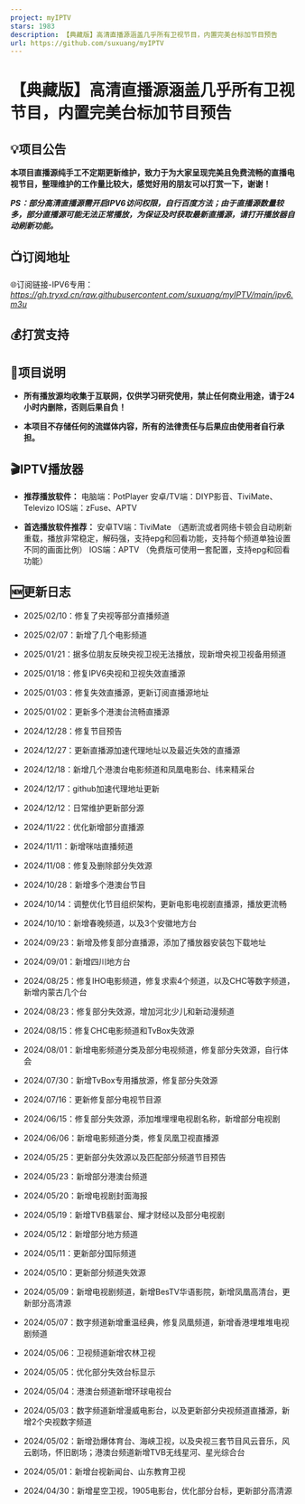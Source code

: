 ```yaml
---
project: myIPTV
stars: 1983
description: 【典藏版】高清直播源涵盖几乎所有卫视节目，内置完美台标加节目预告
url: https://github.com/suxuang/myIPTV
---
```


【典藏版】高清直播源涵盖几乎所有卫视节目，内置完美台标加节目预告
================================

💡项目公告
------

**本项目直播源纯手工不定期更新维护，致力于为大家呈现完美且免费流畅的直播电视节目，整理维护的工作量比较大，感觉好用的朋友可以打赏一下，谢谢！**

**_PS：部分高清直播源需开启IPV6访问权限，自行百度方法；由于直播源数量较多，部分直播源可能无法正常播放，为保证及时获取最新直播源，请打开播放器自动刷新功能。_**

📺订阅地址
------

🌐订阅链接-IPV6专用：_https://gh.tryxd.cn/raw.githubusercontent.com/suxuang/myIPTV/main/ipv6.m3u_

💰打赏支持
------

📖项目说明
------

-   **所有播放源均收集于互联网，仅供学习研究使用，禁止任何商业用途，请于24小时内删除，否则后果自负！**
    
-   **本项目不存储任何的流媒体内容，所有的法律责任与后果应由使用者自行承担。**
    

🎬IPTV播放器
---------

-   **推荐播放软件：** 电脑端：PotPlayer 安卓/TV端：DIYP影音、TiviMate、Televizo IOS端：zFuse、APTV
    
-   **首选播放软件推荐：** 安卓TV端：TiviMate （遇断流或者网络卡顿会自动刷新重载，播放非常稳定，解码强，支持epg和回看功能，支持每个频道单独设置不同的画面比例） IOS端：APTV （免费版可使用一套配置，支持epg和回看功能）
    

🆕更新日志
------

-   2025/02/10：修复了央视等部分直播频道
    
-   2025/02/07：新增了几个电影频道
    
-   2025/01/21：据多位朋友反映央视卫视无法播放，现新增央视卫视备用频道
    
-   2025/01/18：修复IPV6央视和卫视失效直播源
    
-   2025/01/03：修复失效直播源，更新订阅直播源地址
    
-   2025/01/02：更新多个港澳台流畅直播源
    
-   2024/12/28：修复节目预告
    
-   2024/12/27：更新直播源加速代理地址以及最近失效的直播源
    
-   2024/12/18：新增几个港澳台电影频道和凤凰电影台、纬来精采台
    
-   2024/12/17：github加速代理地址更新
    
-   2024/12/12：日常维护更新部分源
    
-   2024/11/22：优化新增部分直播源
    
-   2024/11/11：新增咪咕直播频道
    
-   2024/11/08：修复及删除部分失效源
    
-   2024/10/28：新增多个港澳台节目
    
-   2024/10/14：调整优化节目组织架构，更新电影电视剧直播源，播放更流畅
    
-   2024/10/10：新增春晚频道，以及3个安徽地方台
    
-   2024/09/23：新增及修复部分直播源，添加了播放器安装包下载地址
    
-   2024/09/01：新增四川地方台
    
-   2024/08/25：修复IHO电影频道，修复求索4个频道，以及CHC等数字频道，新增内蒙古几个台
    
-   2024/08/23：修复部分失效源，增加河北少儿和新动漫频道
    
-   2024/08/15：修复CHC电影频道和TvBox失效源
    
-   2024/08/01：新增电影频道分类及部分电视频道，修复部分失效源，自行体会
    
-   2024/07/30：新增TvBox专用播放源，修复部分失效源
    
-   2024/07/16：更新修复部分电视节目源
    
-   2024/06/15：修复部分失效源，添加堆埋埋电视剧名称，新增部分电视剧
    
-   2024/06/06：新增电影频道分类，修复凤凰卫视直播源
    
-   2024/05/25：更新部分失效源以及匹配部分频道节目预告
    
-   2024/05/23：新增部分港澳台频道
    
-   2024/05/20：新增电视剧封面海报
    
-   2024/05/19：新增TVB翡翠台、耀才财经以及部分电视剧
    
-   2024/05/12：新增部分地方频道
    
-   2024/05/11：更新部分国际频道
    
-   2024/05/10：更新部分频道失效源
    
-   2024/05/09：新增电视剧频道，新增BesTV华语影院，新增凤凰高清台，更新部分高清源
    
-   2024/05/07：数字频道新增重温经典，修复凤凰频道，新增香港埋堆堆电视剧频道
    
-   2024/05/06：卫视频道新增农林卫视
    
-   2024/05/05：优化部分失效台标显示
    
-   2024/05/04：港澳台频道新增环球电视台
    
-   2024/05/03：数字频道新增漫威电影台，以及更新部分央视频道直播源，新增2个央视数字频道
    
-   2024/05/02：新增劲爆体育台、海峡卫视，以及央视三套节目风云音乐，风云剧场，怀旧剧场；港澳台频道新增TVB无线星河、星光综合台
    
-   2024/05/01：新增台视新闻台、山东教育卫视
    
-   2024/04/30：新增星空卫视，1905电影台，优化部分台标，更新部分高清源
